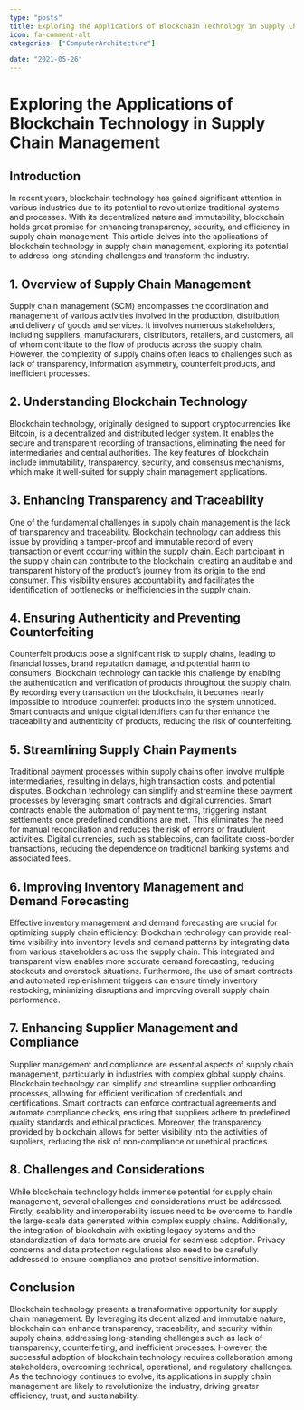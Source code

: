 ```yaml
---
type: "posts"
title: Exploring the Applications of Blockchain Technology in Supply Chain Management
icon: fa-comment-alt
categories: ["ComputerArchitecture"]

date: "2021-05-26"
---
```




# Exploring the Applications of Blockchain Technology in Supply Chain Management

## Introduction

In recent years, blockchain technology has gained significant attention in various industries due to its potential to revolutionize traditional systems and processes. With its decentralized nature and immutability, blockchain holds great promise for enhancing transparency, security, and efficiency in supply chain management. This article delves into the applications of blockchain technology in supply chain management, exploring its potential to address long-standing challenges and transform the industry.

## 1. Overview of Supply Chain Management

Supply chain management (SCM) encompasses the coordination and management of various activities involved in the production, distribution, and delivery of goods and services. It involves numerous stakeholders, including suppliers, manufacturers, distributors, retailers, and customers, all of whom contribute to the flow of products across the supply chain. However, the complexity of supply chains often leads to challenges such as lack of transparency, information asymmetry, counterfeit products, and inefficient processes.

## 2. Understanding Blockchain Technology

Blockchain technology, originally designed to support cryptocurrencies like Bitcoin, is a decentralized and distributed ledger system. It enables the secure and transparent recording of transactions, eliminating the need for intermediaries and central authorities. The key features of blockchain include immutability, transparency, security, and consensus mechanisms, which make it well-suited for supply chain management applications.

## 3. Enhancing Transparency and Traceability

One of the fundamental challenges in supply chain management is the lack of transparency and traceability. Blockchain technology can address this issue by providing a tamper-proof and immutable record of every transaction or event occurring within the supply chain. Each participant in the supply chain can contribute to the blockchain, creating an auditable and transparent history of the product’s journey from its origin to the end consumer. This visibility ensures accountability and facilitates the identification of bottlenecks or inefficiencies in the supply chain.

## 4. Ensuring Authenticity and Preventing Counterfeiting

Counterfeit products pose a significant risk to supply chains, leading to financial losses, brand reputation damage, and potential harm to consumers. Blockchain technology can tackle this challenge by enabling the authentication and verification of products throughout the supply chain. By recording every transaction on the blockchain, it becomes nearly impossible to introduce counterfeit products into the system unnoticed. Smart contracts and unique digital identifiers can further enhance the traceability and authenticity of products, reducing the risk of counterfeiting.

## 5. Streamlining Supply Chain Payments

Traditional payment processes within supply chains often involve multiple intermediaries, resulting in delays, high transaction costs, and potential disputes. Blockchain technology can simplify and streamline these payment processes by leveraging smart contracts and digital currencies. Smart contracts enable the automation of payment terms, triggering instant settlements once predefined conditions are met. This eliminates the need for manual reconciliation and reduces the risk of errors or fraudulent activities. Digital currencies, such as stablecoins, can facilitate cross-border transactions, reducing the dependence on traditional banking systems and associated fees.

## 6. Improving Inventory Management and Demand Forecasting

Effective inventory management and demand forecasting are crucial for optimizing supply chain efficiency. Blockchain technology can provide real-time visibility into inventory levels and demand patterns by integrating data from various stakeholders across the supply chain. This integrated and transparent view enables more accurate demand forecasting, reducing stockouts and overstock situations. Furthermore, the use of smart contracts and automated replenishment triggers can ensure timely inventory restocking, minimizing disruptions and improving overall supply chain performance.

## 7. Enhancing Supplier Management and Compliance

Supplier management and compliance are essential aspects of supply chain management, particularly in industries with complex global supply chains. Blockchain technology can simplify and streamline supplier onboarding processes, allowing for efficient verification of credentials and certifications. Smart contracts can enforce contractual agreements and automate compliance checks, ensuring that suppliers adhere to predefined quality standards and ethical practices. Moreover, the transparency provided by blockchain allows for better visibility into the activities of suppliers, reducing the risk of non-compliance or unethical practices.

## 8. Challenges and Considerations

While blockchain technology holds immense potential for supply chain management, several challenges and considerations must be addressed. Firstly, scalability and interoperability issues need to be overcome to handle the large-scale data generated within complex supply chains. Additionally, the integration of blockchain with existing legacy systems and the standardization of data formats are crucial for seamless adoption. Privacy concerns and data protection regulations also need to be carefully addressed to ensure compliance and protect sensitive information.

## Conclusion

Blockchain technology presents a transformative opportunity for supply chain management. By leveraging its decentralized and immutable nature, blockchain can enhance transparency, traceability, and security within supply chains, addressing long-standing challenges such as lack of transparency, counterfeiting, and inefficient processes. However, the successful adoption of blockchain technology requires collaboration among stakeholders, overcoming technical, operational, and regulatory challenges. As the technology continues to evolve, its applications in supply chain management are likely to revolutionize the industry, driving greater efficiency, trust, and sustainability.
